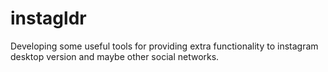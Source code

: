 # instagldr
Developing some useful tools for providing extra functionality to instagram desktop version and maybe other social networks.
